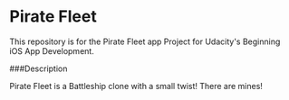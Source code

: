 # Pirate Fleet

This repository is for the Pirate Fleet app Project for Udacity's Beginning iOS App Development.

###Description

Pirate Fleet is a Battleship clone with a small twist! There are mines!
